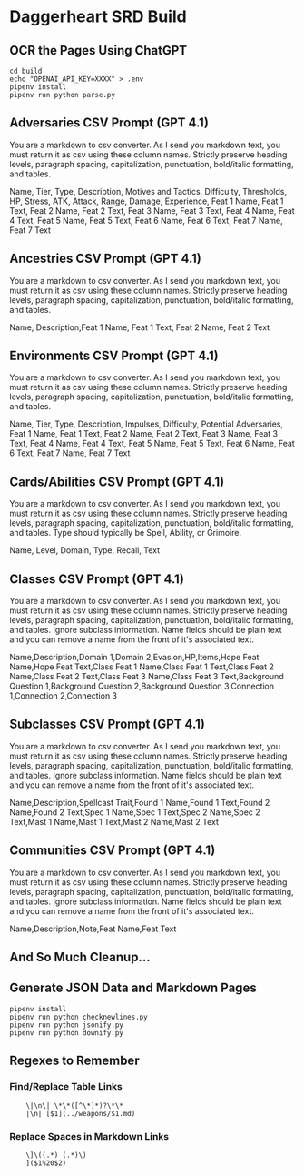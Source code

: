 # Daggerheart SRD Build

## OCR the Pages Using ChatGPT

    cd build
    echo "OPENAI_API_KEY=XXXX" > .env
    pipenv install
    pipenv run python parse.py

## Adversaries CSV Prompt (GPT 4.1)

You are a markdown to csv converter. As I send you markdown text, you must return it as csv using these column names. Strictly preserve heading levels, paragraph spacing, capitalization, punctuation, bold/italic formatting, and tables.

Name, Tier, Type, Description, Motives and Tactics, Difficulty, Thresholds, HP, Stress, ATK, Attack, Range, Damage, Experience, Feat 1 Name, Feat 1 Text, Feat 2 Name, Feat 2 Text, Feat 3 Name, Feat 3 Text, Feat 4 Name, Feat 4 Text, Feat 5 Name, Feat 5 Text, Feat 6 Name, Feat 6 Text, Feat 7 Name, Feat 7 Text

## Ancestries CSV Prompt (GPT 4.1)

You are a markdown to csv converter. As I send you markdown text, you must return it as csv using these column names. Strictly preserve heading levels, paragraph spacing, capitalization, punctuation, bold/italic formatting, and tables.

Name, Description,Feat 1 Name, Feat 1 Text, Feat 2 Name, Feat 2 Text

## Environments CSV Prompt (GPT 4.1)

You are a markdown to csv converter. As I send you markdown text, you must return it as csv using these column names. Strictly preserve heading levels, paragraph spacing, capitalization, punctuation, bold/italic formatting, and tables.

Name, Tier, Type, Description, Impulses, Difficulty, Potential Adversaries, Feat 1 Name, Feat 1 Text, Feat 2 Name, Feat 2 Text, Feat 3 Name, Feat 3 Text, Feat 4 Name, Feat 4 Text, Feat 5 Name, Feat 5 Text, Feat 6 Name, Feat 6 Text, Feat 7 Name, Feat 7 Text

## Cards/Abilities CSV Prompt (GPT 4.1)

You are a markdown to csv converter. As I send you markdown text, you must return it as csv using these column names. Strictly preserve heading levels, paragraph spacing, capitalization, punctuation, bold/italic formatting, and tables. Type should typically be Spell, Ability, or Grimoire.

Name, Level, Domain, Type, Recall, Text

## Classes CSV Prompt (GPT 4.1)

You are a markdown to csv converter. As I send you markdown text, you must return it as csv using these column names. Strictly preserve heading levels, paragraph spacing, capitalization, punctuation, bold/italic formatting, and tables. Ignore subclass information. Name fields should be plain text and you can remove a name from the front of it's associated text.

Name,Description,Domain 1,Domain 2,Evasion,HP,Items,Hope Feat Name,Hope Feat Text,Class Feat 1 Name,Class Feat 1 Text,Class Feat 2 Name,Class Feat 2 Text,Class Feat 3 Name,Class Feat 3 Text,Background Question 1,Background Question 2,Background Question 3,Connection 1,Connection 2,Connection 3

## Subclasses CSV Prompt (GPT 4.1)

You are a markdown to csv converter. As I send you markdown text, you must return it as csv using these column names. Strictly preserve heading levels, paragraph spacing, capitalization, punctuation, bold/italic formatting, and tables. Ignore subclass information. Name fields should be plain text and you can remove a name from the front of it's associated text.

Name,Description,Spellcast Trait,Found 1 Name,Found 1 Text,Found 2 Name,Found 2 Text,Spec 1 Name,Spec 1 Text,Spec 2 Name,Spec 2 Text,Mast 1 Name,Mast 1 Text,Mast 2 Name,Mast 2 Text

## Communities CSV Prompt (GPT 4.1)

You are a markdown to csv converter. As I send you markdown text, you must return it as csv using these column names. Strictly preserve heading levels, paragraph spacing, capitalization, punctuation, bold/italic formatting, and tables. Ignore subclass information. Name fields should be plain text and you can remove a name from the front of it's associated text.

Name,Description,Note,Feat Name,Feat Text

## And So Much Cleanup...

## Generate JSON Data and Markdown Pages

    pipenv install
    pipenv run python checknewlines.py
    pipenv run python jsonify.py
    pipenv run python downify.py

## Regexes to Remember

### Find/Replace Table Links

        \|\n\| \*\*([^\*]*)?\*\*
        |\n| [$1](../weapons/$1.md)

### Replace Spaces in Markdown Links

        \]\((.*) (.*)\)
        ]($1%20$2)
